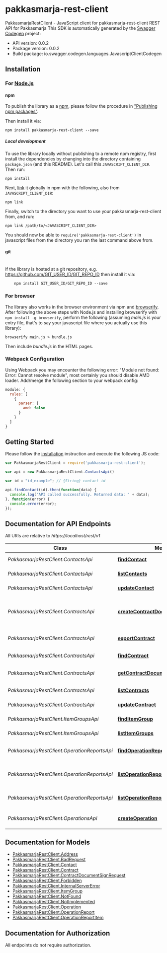 # pakkasmarja-rest-client

PakkasmarjaRestClient - JavaScript client for pakkasmarja-rest-client
REST API for Pakkasmarja
This SDK is automatically generated by the [Swagger Codegen](https://github.com/swagger-api/swagger-codegen) project:

- API version: 0.0.2
- Package version: 0.0.2
- Build package: io.swagger.codegen.languages.JavascriptClientCodegen

## Installation

### For [Node.js](https://nodejs.org/)

#### npm

To publish the library as a [npm](https://www.npmjs.com/),
please follow the procedure in ["Publishing npm packages"](https://docs.npmjs.com/getting-started/publishing-npm-packages).

Then install it via:

```shell
npm install pakkasmarja-rest-client --save
```

##### Local development

To use the library locally without publishing to a remote npm registry, first install the dependencies by changing 
into the directory containing `package.json` (and this README). Let's call this `JAVASCRIPT_CLIENT_DIR`. Then run:

```shell
npm install
```

Next, [link](https://docs.npmjs.com/cli/link) it globally in npm with the following, also from `JAVASCRIPT_CLIENT_DIR`:

```shell
npm link
```

Finally, switch to the directory you want to use your pakkasmarja-rest-client from, and run:

```shell
npm link /path/to/<JAVASCRIPT_CLIENT_DIR>
```

You should now be able to `require('pakkasmarja-rest-client')` in javascript files from the directory you ran the last 
command above from.

#### git
#
If the library is hosted at a git repository, e.g.
https://github.com/GIT_USER_ID/GIT_REPO_ID
then install it via:

```shell
    npm install GIT_USER_ID/GIT_REPO_ID --save
```

### For browser

The library also works in the browser environment via npm and [browserify](http://browserify.org/). After following
the above steps with Node.js and installing browserify with `npm install -g browserify`,
perform the following (assuming *main.js* is your entry file, that's to say your javascript file where you actually 
use this library):

```shell
browserify main.js > bundle.js
```

Then include *bundle.js* in the HTML pages.

### Webpack Configuration

Using Webpack you may encounter the following error: "Module not found: Error:
Cannot resolve module", most certainly you should disable AMD loader. Add/merge
the following section to your webpack config:

```javascript
module: {
  rules: [
    {
      parser: {
        amd: false
      }
    }
  ]
}
```

## Getting Started

Please follow the [installation](#installation) instruction and execute the following JS code:

```javascript
var PakkasmarjaRestClient = require('pakkasmarja-rest-client');

var api = new PakkasmarjaRestClient.ContactsApi()

var id = "id_example"; // {String} contact id

api.findContact(id).then(function(data) {
  console.log('API called successfully. Returned data: ' + data);
}, function(error) {
  console.error(error);
});


```

## Documentation for API Endpoints

All URIs are relative to *https://localhost/rest/v1*

Class | Method | HTTP request | Description
------------ | ------------- | ------------- | -------------
*PakkasmarjaRestClient.ContactsApi* | [**findContact**](docs/ContactsApi.md#findContact) | **GET** /contacts/{id} | Find contact
*PakkasmarjaRestClient.ContactsApi* | [**listContacts**](docs/ContactsApi.md#listContacts) | **GET** /contacts | Lists contacts
*PakkasmarjaRestClient.ContactsApi* | [**updateContact**](docs/ContactsApi.md#updateContact) | **PUT** /contacts/{id} | Update contact
*PakkasmarjaRestClient.ContractsApi* | [**createContractDocumentSignRequest**](docs/ContractsApi.md#createContractDocumentSignRequest) | **POST** /contracts/{id}/documents/{type}/signRequests | Requests contract document electronic signing
*PakkasmarjaRestClient.ContractsApi* | [**exportContract**](docs/ContractsApi.md#exportContract) | **GET** /contracts/{id}/export | Export contract data
*PakkasmarjaRestClient.ContractsApi* | [**findContract**](docs/ContractsApi.md#findContract) | **GET** /contracts/{id} | Find contract
*PakkasmarjaRestClient.ContractsApi* | [**getContractDocument**](docs/ContractsApi.md#getContractDocument) | **GET** /contracts/{id}/documents/{type} | Returns contract document
*PakkasmarjaRestClient.ContractsApi* | [**listContracts**](docs/ContractsApi.md#listContracts) | **GET** /contracts | Lists contracts
*PakkasmarjaRestClient.ContractsApi* | [**updateContract**](docs/ContractsApi.md#updateContract) | **PUT** /contracts/{id} | Update contract
*PakkasmarjaRestClient.ItemGroupsApi* | [**findItemGroup**](docs/ItemGroupsApi.md#findItemGroup) | **GET** /itemGroups/{id} | Find item group
*PakkasmarjaRestClient.ItemGroupsApi* | [**listItemGroups**](docs/ItemGroupsApi.md#listItemGroups) | **GET** /itemGroups | Lists itemGroups
*PakkasmarjaRestClient.OperationReportsApi* | [**findOperationReport**](docs/OperationReportsApi.md#findOperationReport) | **GET** /operationReports/{id} | Find operation report
*PakkasmarjaRestClient.OperationReportsApi* | [**listOperationReportItems**](docs/OperationReportsApi.md#listOperationReportItems) | **GET** /operationReports/{id}/items | List operation report items
*PakkasmarjaRestClient.OperationReportsApi* | [**listOperationReports**](docs/OperationReportsApi.md#listOperationReports) | **GET** /operationReports | List operation reports
*PakkasmarjaRestClient.OperationsApi* | [**createOperation**](docs/OperationsApi.md#createOperation) | **POST** /operations | Creates new operation


## Documentation for Models

 - [PakkasmarjaRestClient.Address](docs/Address.md)
 - [PakkasmarjaRestClient.BadRequest](docs/BadRequest.md)
 - [PakkasmarjaRestClient.Contact](docs/Contact.md)
 - [PakkasmarjaRestClient.Contract](docs/Contract.md)
 - [PakkasmarjaRestClient.ContractDocumentSignRequest](docs/ContractDocumentSignRequest.md)
 - [PakkasmarjaRestClient.Forbidden](docs/Forbidden.md)
 - [PakkasmarjaRestClient.InternalServerError](docs/InternalServerError.md)
 - [PakkasmarjaRestClient.ItemGroup](docs/ItemGroup.md)
 - [PakkasmarjaRestClient.NotFound](docs/NotFound.md)
 - [PakkasmarjaRestClient.NotImplemented](docs/NotImplemented.md)
 - [PakkasmarjaRestClient.Operation](docs/Operation.md)
 - [PakkasmarjaRestClient.OperationReport](docs/OperationReport.md)
 - [PakkasmarjaRestClient.OperationReportItem](docs/OperationReportItem.md)


## Documentation for Authorization

 All endpoints do not require authorization.

